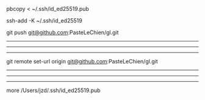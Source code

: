 pbcopy < ~/.ssh/id_ed25519.pub




ssh-add -K ~/.ssh/id_ed25519




git push git@github.com:PasteLeChien/gl.git



<hr>


<hr>


<hr>



git remote set-url origin git@github.com:PasteLeChien/gl.git




<hr>


<hr>


<hr>



more /Users/jzd/.ssh/id_ed25519.pub 
